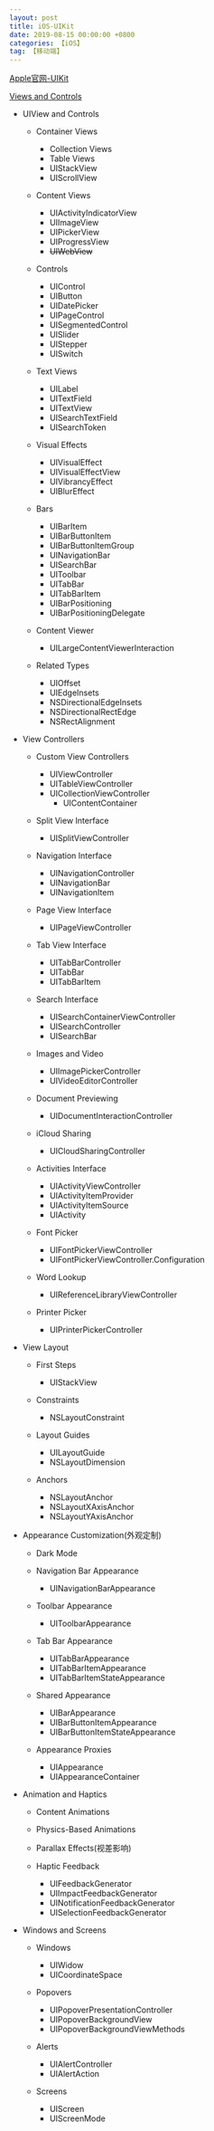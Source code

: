 ```yaml
---
layout: post
title: iOS-UIKit
date: 2019-08-15 00:00:00 +0800
categories: 【iOS】
tag: 【移动端】
---
```


[Apple官网-UIKit](https://developer.apple.com/documentation/uikit)


[Views and Controls](https://developer.apple.com/documentation/uikit/views_and_controls?changes=latest_major)

- UIView and Controls

	- Container Views
		- Collection Views
		- Table Views
		- UIStackView
		- UIScrollView

	- Content Views
		- UIActivityIndicatorView
		- UIImageView
		- UIPickerView
		- UIProgressView
		- ~~UIWebView~~

	- Controls
		- UIControl
		- UIButton
		- UIDatePicker
		- UIPageControl
		- UISegmentedControl
		- UISlider
		- UIStepper
		- UISwitch

	- Text Views
		- UILabel
		- UITextField
		- UITextView
		- UISearchTextField
		- UISearchToken

	- Visual Effects
		- UIVisualEffect
		- UIVisualEffectView
		- UIVibrancyEffect
		- UIBlurEffect

	- Bars
		- UIBarItem
		- UIBarButtonItem
		- UIBarButtonItemGroup
		- UINavigationBar
		- UISearchBar
		- UIToolbar
		- UITabBar
		- UITabBarItem
		- UIBarPositioning
		- UIBarPositioningDelegate

	- Content Viewer
		- UILargeContentViewerInteraction

	- Related Types
		- UIOffset
		- UIEdgeInsets
		- NSDirectionalEdgeInsets
		- NSDirectionalRectEdge
		- NSRectAlignment

- View Controllers
	- Custom View Controllers
		- UIViewController
		- UITableViewController
		- UICollectionViewController
			- UIContentContainer

	- Split View Interface
		- UISplitViewController

	- Navigation Interface
		- UINavigationController
		- UINavigationBar
		- UINavigationItem

	- Page View Interface
		- UIPageViewController

	- Tab View Interface
		- UITabBarController
		- UITabBar
		- UITabBarItem

	- Search Interface
		- UISearchContainerViewController
		- UISearchController
		- UISearchBar

	- Images and Video
		- UIImagePickerController
		- UIVideoEditorController

	- Document Previewing
		- UIDocumentInteractionController

	-  iCloud Sharing
		- UICloudSharingController
 
 	- Activities Interface
 		- UIActivityViewController
 		- UIActivityItemProvider
 		- UIActivityItemSource
 		- UIActivity

 	- Font Picker
 		- UIFontPickerViewController
 		- UIFontPickerViewController.Configuration

 	- Word Lookup
 		- UIReferenceLibraryViewController

 	- Printer Picker
 		- UIPrinterPickerController

- View Layout
	- First Steps
		- UIStackView 

	- Constraints
		- NSLayoutConstraint

	- Layout Guides
		- UILayoutGuide
		- NSLayoutDimension

	- Anchors
		- NSLayoutAnchor
		- NSLayoutXAxisAnchor
		- NSLayoutYAxisAnchor

- Appearance Customization(外观定制)
	- Dark Mode

	- Navigation Bar Appearance
		- UINavigationBarAppearance

	- Toolbar Appearance
		- UIToolbarAppearance

	- Tab Bar Appearance
		- UITabBarAppearance
		- UITabBarItemAppearance
		- UITabBarItemStateAppearance

	- Shared Appearance
		- UIBarAppearance
		- UIBarButtonItemAppearance
		- UIBarButtonItemStateAppearance

	- Appearance Proxies
		- UIAppearance
		- UIAppearanceContainer

- Animation and Haptics
	- Content Animations

	- Physics-Based Animations

	- Parallax Effects(视差影响)

	- Haptic Feedback
		- UIFeedbackGenerator
		- UIImpactFeedbackGenerator
		- UINotificationFeedbackGenerator
		- UISelectionFeedbackGenerator

- Windows and Screens
	- Windows
		- UIWidow
		- UICoordinateSpace

	- Popovers
		- UIPopoverPresentationController
		- UIPopoverBackgroundView
		- UIPopoverBackgroundViewMethods

	- Alerts
		- UIAlertController
		- UIAlertAction

	- Screens
		- UIScreen
		- UIScreenMode





